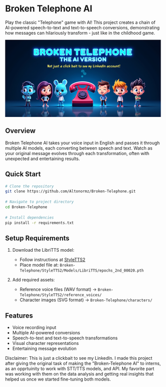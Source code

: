 # Broken Telephone AI

Play the classic "Telephone" game with AI! This project creates a chain of AI-powered speech-to-text and text-to-speech conversions, demonstrating how messages can hilariously transform - just like in the childhood game.


![ALT text](./Broken_Telephone.png)


## Overview

Broken Telephone AI takes your voice input in English and passes it through multiple AI models, each converting between speech and text. Watch as your original message evolves through each transformation, often with unexpected and entertaining results.

## Quick Start

```bash
# Clone the repository
git clone https://github.com/Altonormz/Broken-Telephone.git

# Navigate to project directory
cd Broken-Telephone

# Install dependencies
pip install -r requirements.txt
```

## Setup Requirements

1. Download the LibriTTS model:
   - Follow instructions at [StyleTTS2](https://github.com/yl4579/StyleTTS2)
   - Place model file at: `Broken-Telephone/StyleTTS2/Models/LibriTTS/epochs_2nd_00020.pth`

2. Add required assets:
   - Reference voice files (WAV format) → `Broken-Telephone/StyleTTS2/reference_voices/`
   - Character images (SVG format) → `Broken-Telephone/characters/`

## Features

- Voice recording input
- Multiple AI-powered conversions
- Speech-to-text and text-to-speech transformations
- Visual character representations
- Entertaining message evolution


Disclaimer: 
This is just a clickbait to see my LinkedIn.
I made this project after giving the original task of making the "Broken-Telephone AI" to interns, as an opprtuinity to work with STT/TTS models, and API.
My favorite part was working with them on the data analysis and getting real insights that helped us once we started fine-tuning both models.   
